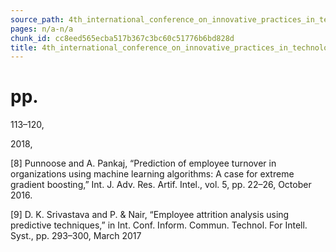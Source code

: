 ```yaml
---
source_path: 4th_international_conference_on_innovative_practices_in_technology_and_managemen.md
pages: n/a-n/a
chunk_id: cc8eed565ecba517b367c3bc60c51776b6bd828d
title: 4th_international_conference_on_innovative_practices_in_technology_and_managemen
---
```

# pp.

113–120,

2018,

[8] Punnoose and A. Pankaj, “Prediction of employee turnover in organizations using machine learning algorithms: A case for extreme gradient boosting,” Int. J. Adv. Res. Artif. Intel., vol. 5, pp. 22–26, October 2016.

[9] D. K. Srivastava and P. & Nair, “Employee attrition analysis using predictive techniques,” in Int. Conf. Inform. Commun. Technol. For Intell. Syst., pp. 293–300, March 2017

